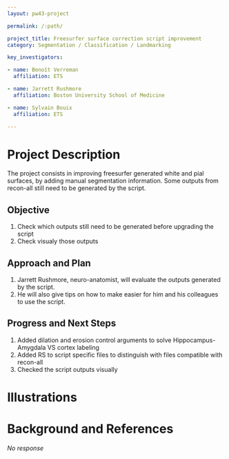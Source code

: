 ```yaml
---
layout: pw43-project

permalink: /:path/

project_title: Freesurfer surface correction script improvement
category: Segmentation / Classification / Landmarking

key_investigators:

- name: Benoît Verreman
  affiliation: ETS

- name: Jarrett Rushmore
  affiliation: Boston University School of Medicine

- name: Sylvain Bouix
  affiliation: ETS

---
```


# Project Description

<!-- Add a short paragraph describing the project. -->


The project consists in improving freesurfer generated white and pial surfaces, by adding manual segmentation information.
Some outputs from recon-all still need to be generated by the script.



## Objective

<!-- Describe here WHAT you would like to achieve (what you will have as end result). -->


1. Check which outputs still need to be generated before upgrading the script
2. Check visualy those outputs




## Approach and Plan

<!-- Describe here HOW you would like to achieve the objectives stated above. -->


1. Jarrett Rushmore, neuro-anatomist, will evaluate the outputs generated by the script.
2. He will also give tips on how to make easier for him and his colleagues to use the script.




## Progress and Next Steps

<!-- Update this section as you make progress, describing of what you have ACTUALLY DONE.
     If there are specific steps that you could not complete then you can describe them here, too. -->

1. Added dilation and erosion control arguments to solve Hippocampus-Amygdala VS cortex labeling
2. Added RS to script specific files to distinguish with files compatible with recon-all
3. Checked the script outputs visually




# Illustrations

<!-- Add pictures and links to videos that demonstrate what has been accomplished. -->




# Background and References

<!-- If you developed any software, include link to the source code repository.
     If possible, also add links to sample data, and to any relevant publications. -->


_No response_

